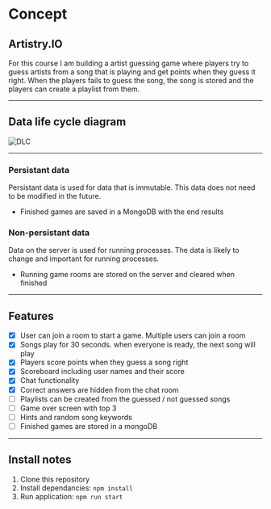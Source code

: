 # Concept
## Artistry.IO
For this course I am building a artist guessing game where players try to guess artists from a song that is playing and get points when they guess it right. When the players fails to guess the song, the song is stored and the players can create a playlist from them.

------

## Data life cycle diagram
![DLC](https://user-images.githubusercontent.com/33430653/79844466-fde52f80-83bb-11ea-948d-2f46a67b4cdf.png)

------

### Persistant data
Persistant data is used for data that is immutable. This data does not need to be modified in the future.
- Finished games are saved in a MongoDB with the end results

### Non-persistant data
Data on the server is used for running processes. The data is likely to change and important for running processes.
- Running game rooms are stored on the server and cleared when finished

------

## Features
- [X] User can join a room to start a game. Multiple users can join a room
- [X] Songs play for 30 seconds. when everyone is ready, the next song will play
- [X] Players score points when they guess a song right
- [X] Scoreboard including user names and their score
- [X] Chat functionality
- [X] Correct answers are hidden from the chat room
- [ ] Playlists can be created from the guessed / not guessed songs
- [ ] Game over screen with top 3
- [ ] Hints and random song keywords
- [ ] Finished games are stored in a mongoDB

------

## Install notes
1. Clone this repository
2. Install dependancies: `npm install`
3. Run application: `npm run start`
